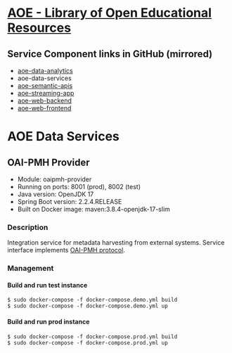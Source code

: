 # [AOE - Library of Open Educational Resources](https://github.com/CSCfi/aoe)

## Service Component links in GitHub (mirrored)
- [aoe-data-analytics](https://github.com/CSCfi/aoe-data-analytics)
- aoe-data-services
- [aoe-semantic-apis](https://github.com/CSCfi/aoe-semantic-apis)
- [aoe-streaming-app](https://github.com/CSCfi/aoe-streaming-app)
- [aoe-web-backend](https://github.com/CSCfi/aoe-web-backend)
- [aoe-web-frontend](https://github.com/CSCfi/aoe-web-frontend)

# AOE Data Services

## OAI-PMH Provider
- Module: oaipmh-provider
- Running on ports: 8001 (prod), 8002 (test)
- Java version: OpenJDK 17
- Spring Boot version: 2.2.4.RELEASE
- Built on Docker image: maven:3.8.4-openjdk-17-slim

### Description
Integration service for metadata harvesting from external systems.
Service interface implements [OAI-PMH protocol](https://www.openarchives.org/OAI/2.0/openarchivesprotocol.htm).

### Management

#### Build and run test instance
```
$ sudo docker-compose -f docker-compose.demo.yml build
$ sudo docker-compose -f docker-compose.demo.yml up
```
#### Build and run prod instance
```
$ sudo docker-compose -f docker-compose.prod.yml build
$ sudo docker-compose -f docker-compose.prod.yml up
```
